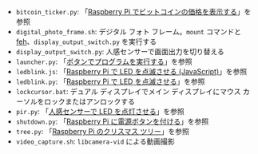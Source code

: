 - `bitcoin_ticker.py`: 「[Raspberry Pi でビットコインの価格を表示する][1]」を参照
- `digital_photo_frame.sh`: デジタル フォト フレーム。`mount` コマンドと [feh][2]、`display_output_switch.py` を実行する
- `display_output_switch.py`: 人感センサーで画面出力を切り替える
- `launcher.py`: 「[ボタンでプログラムを実行する][3]」を参照
- `ledblink.js`: 「[Raspberry Pi で LED を点滅させる (JavaScript)][4]」を参照
- `ledblink.py`: 「[Raspberry Pi で LED を点滅させる][5]」を参照
- `lockcursor.bat`: デュアル ディスプレイでメイン ディスプレイにマウス カーソルをロックまたはアンロックする
- `pir.py`: 「[人感センサーで LED を点灯させる][6]」を参照
- `shutdown.py`: 「[Raspberry Pi に電源ボタンを付ける][7]」を参照
- `tree.py`: 「[Raspberry Pi のクリスマス ツリー][8]」を参照
- `video_capture.sh`: `libcamera-vid` による動画撮影

 [1]: https://asaitoshiya.com/display-bitcoin-price-with-raspberry-pi
 [2]: https://feh.finalrewind.org/
 [3]: https://asaitoshiya.com/run-program-with-button
 [4]: https://asaitoshiya.com/blinking-led-on-raspberry-pi-javascript
 [5]: https://asaitoshiya.com/blinking-led-on-raspberry-pi
 [6]: https://asaitoshiya.com/turn-on-led-with-pir-sensor
 [7]: https://asaitoshiya.com/adding-power-button-to-raspberry-pi
 [8]: https://asaitoshiya.com/christmas-tree-for-raspberry-pi
